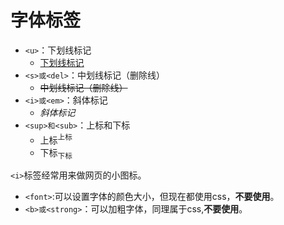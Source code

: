# 字体标签  

- `<u>`：下划线标记
  - <u>下划线标记</u>
- `<s>或<del>`：中划线标记（删除线）
  - <s>中划线标记（删除线）</s>
- `<i>或<em>`：斜体标记
  - <i>斜体标记</i>
- `<sup>和<sub>`：上标和下标
  - 上标<sup>上标</sup>
  - 下标<sub>下标</sub>

`<i>`标签经常用来做网页的小图标。

- `<font>`:可以设置字体的颜色大小，但现在都使用css，**不要使用**。
- `<b>或<strong>`：可以加粗字体，同理属于css,**不要使用**。

